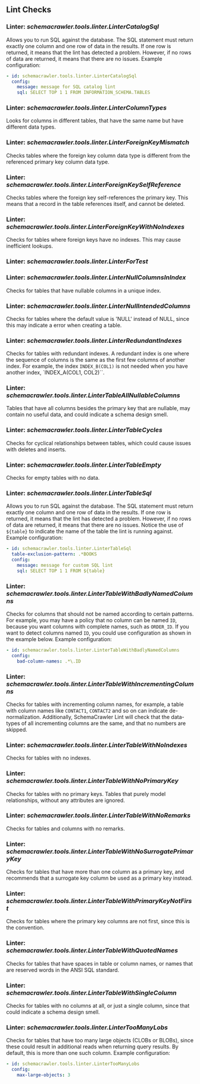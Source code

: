 
## Lint Checks

### Linter: *schemacrawler.tools.linter.LinterCatalogSql*  
Allows you to run SQL against the database. The SQL statement must return exactly one column and one row of data in the results. If one row is returned, it means that the lint has detected a problem. However, if no rows of data are returned, it means that there are no issues. 
Example configuration:

```yaml
- id: schemacrawler.tools.linter.LinterCatalogSql
  config:
    message: message for SQL catalog lint
    sql: SELECT TOP 1 1 FROM INFORMATION_SCHEMA.TABLES
```


### Linter: *schemacrawler.tools.linter.LinterColumnTypes*  
Looks for columns in different tables, that have the same name but have different data types.


### Linter: *schemacrawler.tools.linter.LinterForeignKeyMismatch*  
Checks tables where the foreign key column data type is different from the referenced primary key column data type.


### Linter: *schemacrawler.tools.linter.LinterForeignKeySelfReference*  
Checks tables where the foreign key self-references the primary key. This means that a record in the table references itself, and cannot be deleted.


### Linter: *schemacrawler.tools.linter.LinterForeignKeyWithNoIndexes*  
Checks for tables where foreign keys have no indexes. This may cause inefficient lookups.


### Linter: *schemacrawler.tools.linter.LinterForTest*  



### Linter: *schemacrawler.tools.linter.LinterNullColumnsInIndex*  
Checks for tables that have nullable columns in a unique index.


### Linter: *schemacrawler.tools.linter.LinterNullIntendedColumns*  
Checks for tables where the default value is 'NULL' instead of NULL, since this may indicate a error when creating a table.


### Linter: *schemacrawler.tools.linter.LinterRedundantIndexes*  
Checks for tables with redundant indexes. A redundant index is one where the sequence of columns is the same as the first few columns of another index. For example, the index `INDEX_B(COL1)` is not needed when you have another index, `INDEX_A(COL1, COL2)``.


### Linter: *schemacrawler.tools.linter.LinterTableAllNullableColumns*  
Tables that have all columns besides the primary key that are nullable, may contain no useful data, and could indicate a schema design smell.


### Linter: *schemacrawler.tools.linter.LinterTableCycles*  
Checks for cyclical relationships between tables, which could cause issues with deletes and inserts.


### Linter: *schemacrawler.tools.linter.LinterTableEmpty*  
Checks for empty tables with no data.


### Linter: *schemacrawler.tools.linter.LinterTableSql*  
Allows you to run SQL against the database. The SQL statement must return exactly one column and one row of data in the results. If one row is returned, it means that the lint has detected a problem. However, if no rows of data are returned, it means that there are no issues. Notice the use of `${table}` to indicate the name of the table the lint is running against.
Example configuration:

```yaml
- id: schemacrawler.tools.linter.LinterTableSql
  table-exclusion-pattern: .*BOOKS
  config:
    message: message for custom SQL lint
    sql: SELECT TOP 1 1 FROM ${table}
```


### Linter: *schemacrawler.tools.linter.LinterTableWithBadlyNamedColumns*  
Checks for columns that should not be named according to certain patterns. For example, you may have a policy that no column can be named `ID`, because you want columns with complete names, such as `ORDER_ID`. If you want to detect columns named `ID`, you could use configuration as shown in the example below.
Example configuration:

```yaml
- id: schemacrawler.tools.linter.LinterTableWithBadlyNamedColumns
  config:
    bad-column-names: .*\.ID
```


### Linter: *schemacrawler.tools.linter.LinterTableWithIncrementingColumns*  
Checks for tables with incrementing column names, for example, a table with column names like `CONTACT1`, `CONTACT2` and so on can indicate de-normalization. Additionally, SchemaCrawler Lint will check that the data-types of all incrementing columns are the same, and that no numbers are skipped.


### Linter: *schemacrawler.tools.linter.LinterTableWithNoIndexes*  
Checks for tables with no indexes.


### Linter: *schemacrawler.tools.linter.LinterTableWithNoPrimaryKey*  
Checks for tables with no primary keys. Tables that purely model relationships, without any attributes are ignored.


### Linter: *schemacrawler.tools.linter.LinterTableWithNoRemarks*  
Checks for tables and columns with no remarks.


### Linter: *schemacrawler.tools.linter.LinterTableWithNoSurrogatePrimaryKey*  
Checks for tables that have more than one column as a primary key, and recommends that a surrogate key column be used as a primary key instead.


### Linter: *schemacrawler.tools.linter.LinterTableWithPrimaryKeyNotFirst*  
Checks for tables where the primary key columns are not first, since this is the convention.


### Linter: *schemacrawler.tools.linter.LinterTableWithQuotedNames*  
Checks for tables that have spaces in table or column names, or names that are reserved words in the ANSI SQL standard.


### Linter: *schemacrawler.tools.linter.LinterTableWithSingleColumn*  
Checks for tables with no columns at all, or just a single column, since that could indicate a schema design smell.


### Linter: *schemacrawler.tools.linter.LinterTooManyLobs*  
Checks for tables that have too many large objects (CLOBs or BLOBs), since these could result in additional reads when returning query results. By default, this is more than one such column.
Example configuration:

```yaml
- id: schemacrawler.tools.linter.LinterTooManyLobs
  config:
    max-large-objects: 3
```


